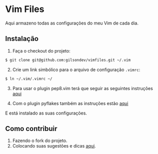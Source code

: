 # Vim Files

Aqui armazeno todas as configurações do meu Vim de cada dia.

## Instalação

1. Faça o checkout do projeto:

```bash
$ git clone git@github.com:gilsondev/vimfiles.git ~/.vim
```

2. Crie um link simbólico para o arquivo de configuração ``.vimrc``:

```bash
$ ln ~/.vim/.vimrc ~/
```

3. Para usar o plugin pep8.vim terá que seguir as seguintes instruções [aqui](http://www.vim.org/scripts/script.php?script_id=2914)

4. Com o plugin pyflakes também as instruções estão [aqui](https://github.com/kevinw/pyflakes-vim#readme)

E está instalado as suas configurações.

## Como contribuir

1. Fazendo o fork do projeto.
2. Colocando suas sugestões e dicas [aqui](https://github.com/gilsondev/vimfiles/issues).
